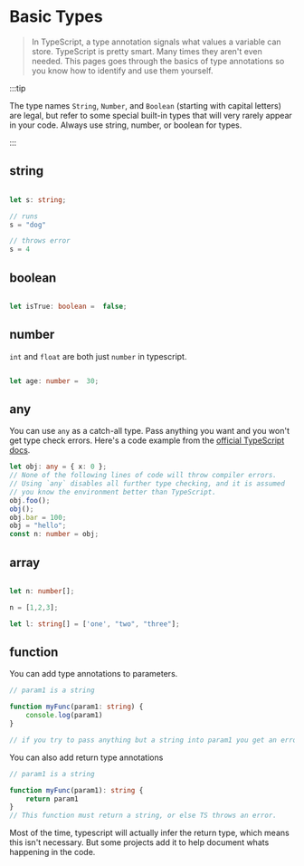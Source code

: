 # Basic Types

> In TypeScript, a type annotation signals what values a variable can store. TypeScript is pretty smart. Many times they aren't even needed. This pages goes through the basics of type annotations so you know how to identify and use them yourself.


:::tip 

The type names `String`, `Number`, and `Boolean` (starting with capital letters) are legal, but refer to some special built-in types that will very rarely appear in your code. Always use string, number, or boolean for types.

:::

## string

```ts

let s: string;

// runs
s = "dog"

// throws error
s = 4

```

## boolean

```ts

let isTrue: boolean =  false;

```

## number
`int` and `float` are both just `number` in typescript.

```ts

let age: number =  30;

```

## any

You can use `any` as a catch-all type. Pass anything you want and you won't get type check errors. Here's a code example from the [official TypeScript docs](https://www.typescriptlang.org/docs/handbook/2/everyday-types.html#any).

```ts
let obj: any = { x: 0 };
// None of the following lines of code will throw compiler errors.
// Using `any` disables all further type checking, and it is assumed 
// you know the environment better than TypeScript.
obj.foo();
obj();
obj.bar = 100;
obj = "hello";
const n: number = obj;
```

## array

```ts

let n: number[];

n = [1,2,3];

let l: string[] = ['one', "two", "three"];

```

<!-- @TODO
## tuple


## object

## literal

## union 
-->

## function

You can add type annotations to parameters.

```ts
// param1 is a string

function myFunc(param1: string) {
    console.log(param1)
}

// if you try to pass anything but a string into param1 you get an error.
```

You can also add return type annotations

```ts
// param1 is a string

function myFunc(param1): string {
    return param1
}
// This function must return a string, or else TS throws an error. 
```

Most of the time, typescript will actually infer the return type, which means this isn't necessary. But some projects add it to help document whats happening in the code.

<!-- @TODO
## enum

## void

## undefined

## none

## Custom Types
 -->